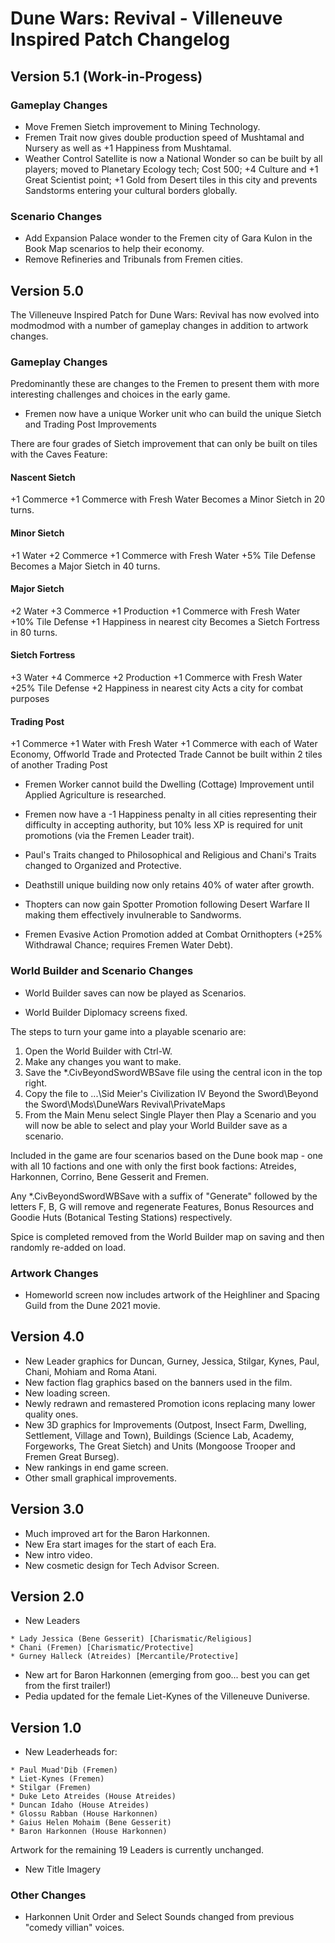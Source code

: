 # Dune Wars: Revival - Villeneuve Inspired Patch Changelog

## Version 5.1 (Work-in-Progess)

### Gameplay Changes

* Move Fremen Sietch improvement to Mining Technology.
* Fremen Trait now gives double production speed of Mushtamal and Nursery as well as +1 Happiness from Mushtamal.
* Weather Control Satellite is now a National Wonder so can be built by all players; moved to Planetary Ecology tech; Cost 500; +4 Culture and +1 Great Scientist point; +1 Gold from Desert tiles in this city and prevents Sandstorms entering your cultural borders globally.

### Scenario Changes

* Add Expansion Palace wonder to the Fremen city of Gara Kulon in the Book Map scenarios to help their economy.
* Remove Refineries and Tribunals from Fremen cities.

## Version 5.0

The Villeneuve Inspired Patch for Dune Wars: Revival has now evolved into modmodmod with a number of gameplay changes in addition to artwork changes.

### Gameplay Changes

Predominantly these are changes to the Fremen to present them with more interesting challenges and choices in the early game.

* Fremen now have a unique Worker unit who can build the unique Sietch and Trading Post Improvements

There are four grades of Sietch improvement that can only be built on tiles with the Caves Feature:

#### Nascent Sietch
+1 Commerce
+1 Commerce with Fresh Water
Becomes a Minor Sietch in 20 turns.

#### Minor Sietch
+1 Water
+2 Commerce
+1 Commerce with Fresh Water
+5% Tile Defense
Becomes a Major Sietch in 40 turns.

#### Major Sietch
+2 Water
+3 Commerce
+1 Production
+1 Commerce with Fresh Water
+10% Tile Defense
+1 Happiness in nearest city
Becomes a Sietch Fortress in 80 turns.

#### Sietch Fortress
+3 Water
+4 Commerce
+2 Production
+1 Commerce with Fresh Water
+25% Tile Defense
+2 Happiness in nearest city
Acts a city for combat purposes

#### Trading Post
+1 Commerce
+1 Water with Fresh Water
+1 Commerce with each of Water Economy, Offworld Trade and Protected Trade
Cannot be built within 2 tiles of another Trading Post


* Fremen Worker cannot build the Dwelling (Cottage) Improvement until Applied Agriculture is researched.

* Fremen now have a -1 Happiness penalty in all cities representing their difficulty in accepting authority, but 10% less XP is required for unit promotions (via the Fremen Leader trait).

* Paul's Traits changed to Philosophical and Religious and Chani's Traits changed to Organized and Protective.

* Deathstill unique building now only retains 40% of water after growth.

* Thopters can now gain Spotter Promotion following Desert Warfare II making them effectively invulnerable to Sandworms.

* Fremen Evasive Action Promotion added at Combat Ornithopters (+25% Withdrawal Chance; requires Fremen Water Debt).

### World Builder and Scenario Changes

* World Builder saves can now be played as Scenarios.

* World Builder Diplomacy screens fixed.

The steps to turn your game into a playable scenario are:
1. Open the World Builder with Ctrl-W.
2. Make any changes you want to make.
3. Save the *.CivBeyondSwordWBSave file using the central icon in the top right.
4. Copy the file to ...\Sid Meier's Civilization IV Beyond the Sword\Beyond the Sword\Mods\DuneWars Revival\PrivateMaps
5. From the Main Menu select Single Player then Play a Scenario and you will now be able to select and play your World Builder save as a scenario.

Included in the game are four scenarios based on the Dune book map - one with all 10 factions and one with only the first book factions: Atreides, Harkonnen, Corrino, Bene Gesserit and Fremen.

Any *.CivBeyondSwordWBSave with a suffix of "Generate" followed by the letters F, B, G will remove and regenerate Features, Bonus Resources and Goodie Huts (Botanical Testing Stations) respectively.

Spice is completed removed from the World Builder map on saving and then randomly re-added on load.

### Artwork Changes

* Homeworld screen now includes artwork of the Heighliner and Spacing Guild from the Dune 2021 movie.

## Version 4.0

* New Leader graphics for Duncan, Gurney, Jessica, Stilgar, Kynes, Paul, Chani, Mohiam and Roma Atani.
* New faction flag graphics based on the banners used in the film.
* New loading screen.
* Newly redrawn and remastered Promotion icons replacing many lower quality ones.
* New 3D graphics for Improvements (Outpost, Insect Farm, Dwelling, Settlement, Village and Town), Buildings (Science Lab, Academy, Forgeworks, The Great Sietch) and Units (Mongoose Trooper and Fremen Great Burseg).
* New rankings in end game screen.
* Other small graphical improvements.

## Version 3.0

* Much improved art for the Baron Harkonnen.
* New Era start images for the start of each Era.
* New intro video.
* New cosmetic design for Tech Advisor Screen.

## Version 2.0

* New Leaders
```
* Lady Jessica (Bene Gesserit) [Charismatic/Religious]
* Chani (Fremen) [Charismatic/Protective]
* Gurney Halleck (Atreides) [Mercantile/Protective]
```
* New art for Baron Harkonnen (emerging from goo... best you can get from the first trailer!)
* Pedia updated for the female Liet-Kynes of the Villeneuve Duniverse.

## Version 1.0

* New Leaderheads for:
```
* Paul Muad'Dib (Fremen)
* Liet-Kynes (Fremen)
* Stilgar (Fremen)
* Duke Leto Atreides (House Atreides)
* Duncan Idaho (House Atreides)
* Glossu Rabban (House Harkonnen)
* Gaius Helen Mohaim (Bene Gesserit)
* Baron Harkonnen (House Harkonnen)
```
Artwork for the remaining 19 Leaders is currently unchanged.

* New Title Imagery

### Other Changes
* Harkonnen Unit Order and Select Sounds changed from previous "comedy villian" voices.
